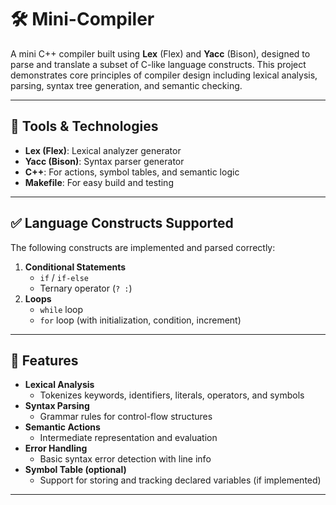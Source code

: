 # 🛠️ Mini-Compiler

A mini C++ compiler built using **Lex** (Flex) and **Yacc** (Bison), designed to parse and translate a subset of C-like language constructs. This project demonstrates core principles of compiler design including lexical analysis, parsing, syntax tree generation, and semantic checking.

---

## 🔧 Tools & Technologies

- **Lex (Flex)**: Lexical analyzer generator
- **Yacc (Bison)**: Syntax parser generator
- **C++**: For actions, symbol tables, and semantic logic
- **Makefile**: For easy build and testing

---

## ✅ Language Constructs Supported

The following constructs are implemented and parsed correctly:

1. **Conditional Statements**
   - `if` / `if-else`
   - Ternary operator (`? :`)
2. **Loops**
   - `while` loop
   - `for` loop (with initialization, condition, increment)

---

## 🧱 Features

- **Lexical Analysis**
  - Tokenizes keywords, identifiers, literals, operators, and symbols
- **Syntax Parsing**
  - Grammar rules for control-flow structures
- **Semantic Actions**
  - Intermediate representation and evaluation
- **Error Handling**
  - Basic syntax error detection with line info
- **Symbol Table (optional)**
  - Support for storing and tracking declared variables (if implemented)
    
---


